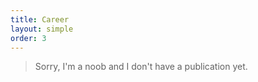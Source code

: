 ```yaml
---
title: Career
layout: simple
order: 3
---
```


> Sorry, I'm a noob and I don't have a publication yet.

